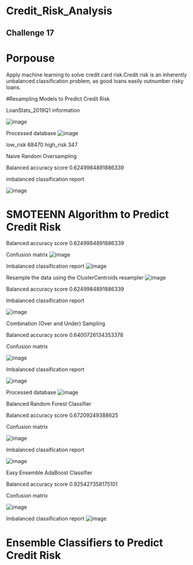 # Credit_Risk_Analysis
## Challenge 17

# Porpouse 
Apply machine learning to solve credit card risk.Credit risk is an inherently unbalanced classification problem, as good loans easily outnumber risky loans.

#Resampling Models to Predict Credit Risk

LoanStats_2019Q1 information

![image](https://user-images.githubusercontent.com/96089967/167300322-195cbe6f-0468-421c-8deb-3f5796690d01.png)

Processed database
![image](https://user-images.githubusercontent.com/96089967/167300404-0e7a7634-8439-4354-9a13-c0bf9e700aaa.png)

low_risk     68470
high_risk      347

Naive Random Oversampling

Balanced accuracy score
0.6249984891886339

imbalanced classification report

![image](https://user-images.githubusercontent.com/96089967/167300639-c9d11ea8-743d-459b-b2ef-d6967938f8e4.png)


# SMOTEENN Algorithm to Predict Credit Risk

Balanced accuracy score
0.6249984891886339

Confusion matrix
![image](https://user-images.githubusercontent.com/96089967/167300727-eacd6fce-4660-4beb-a84b-a8c3cf01b949.png)

Imbalanced classification report
![image](https://user-images.githubusercontent.com/96089967/167300835-64f4ee26-e3ee-4524-bd55-69cdcac3034f.png)

Resample the data using the ClusterCentroids resampler
![image](https://user-images.githubusercontent.com/96089967/167300910-0287950c-ae27-43de-aabb-66fe4ba79561.png)


Balanced accuracy score
0.6249984891886339

Imbalanced classification report

![image](https://user-images.githubusercontent.com/96089967/167301015-154d9026-2161-4f35-b1f4-993d1c6aa77f.png)


Combination (Over and Under) Sampling

Balanced accuracy score
0.6400726134353378

Confusion matrix

![image](https://user-images.githubusercontent.com/96089967/167301103-c8a4d134-654f-43ff-a542-6206f79f64d9.png)

Imbalanced classification report

![image](https://user-images.githubusercontent.com/96089967/167301130-7fa68682-d053-4156-9d20-0a6fabbba3a7.png)

Processed database
![image](https://user-images.githubusercontent.com/96089967/167301240-28d97082-b590-4e34-a78e-4a721addafed.png)

Balanced Random Forest Classifier

Balanced accuracy score
0.67209249388625

Confusion matrix

![image](https://user-images.githubusercontent.com/96089967/167301327-53bd803a-e914-47f0-a0fb-fba61317450e.png)

Imbalanced classification report

![image](https://user-images.githubusercontent.com/96089967/167301360-eb0ee6bb-308a-4aa8-a232-90df439ada3a.png)

Easy Ensemble AdaBoost Classifier

Balanced accuracy score
0.925427358175101

Confusion matrix

![image](https://user-images.githubusercontent.com/96089967/167301439-6fa7154b-ec4f-4d58-bfa9-a95d941d9a82.png)


Imbalanced classification report
![image](https://user-images.githubusercontent.com/96089967/167301469-7cd41f5f-ab9a-4417-a21c-3fcd43d12b28.png)






# Ensemble Classifiers to Predict Credit Risk
